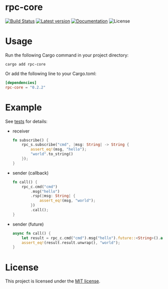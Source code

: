 # rpc-core

[![Build Status](https://github.com/shuai132/rpc_core/workflows/rust/badge.svg)](https://github.com/shuai132/rpc_core/actions?workflow=rust)
[![Latest version](https://img.shields.io/crates/v/rpc-core.svg)](https://crates.io/crates/rpc-core)
[![Documentation](https://docs.rs/rpc-core/badge.svg)](https://docs.rs/rpc-core)
![License](https://img.shields.io/crates/l/rpc-core.svg)

# Usage

Run the following Cargo command in your project directory:

```shell
cargo add rpc-core
```

Or add the following line to your Cargo.toml:

```toml
[dependencies]
rpc-core = "0.2.2"
```

# Example

See [tests](tests) for details:

* receiver
    ```rust
    fn subscribe() {
        rpc_s.subscribe("cmd", |msg: String| -> String {
            assert_eq!(msg, "hello");
            "world".to_string()
        });
    }
    
    ```

* sender (callback)
    ```rust
    fn call() {
        rpc_c.cmd("cmd")
            .msg("hello")
            .rsp(|msg: String| {
                assert_eq!(msg, "world");
            })
            .call();
    }
    ```

* sender (future)
    ```rust
    async fn call() {
        let result = rpc_c.cmd("cmd").msg("hello").future::<String>().await;
        assert_eq!(result.result.unwrap(), "world");
    }
    ```

# License

This project is licensed under the [MIT license](LICENSE).
